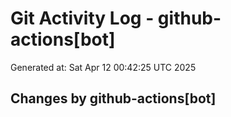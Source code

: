 # Git Activity Log - github-actions[bot]
Generated at: Sat Apr 12 00:42:25 UTC 2025
## Changes by github-actions[bot]
```diff
```
